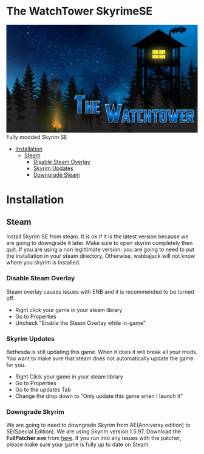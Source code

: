 # The WatchTower SkyrimeSE
![TheWatchTower](https://github.com/AgawamIdol/TheWatchTowerSkyrimeSE/blob/main/images/invite_banner.png)
Fully modded Skyrim SE 
* [Installation](https://github.com/AgawamIdol/TheWatchTowerSkyrimeSE/edit/main/README.md#installation) 
  * [Steam](https://github.com/AgawamIdol/TheWatchTowerSkyrimeSE/edit/main/README.md#steam)  
    * [Disable Steam Overlay](https://github.com/AgawamIdol/TheWatchTowerSkyrimeSE/edit/main/README.md#disable-steam-overlay) 
    * [Skyrim Updates](https://github.com/AgawamIdol/TheWatchTowerSkyrimeSE/edit/main/README.md#skyrim-updates)
    * [Downgrade Steam](https://github.com/AgawamIdol/TheWatchTowerSkyrimeSE/edit/main/README.md#downgrade-skyrim)

# Installation

## Steam
Install Skyrim SE from steam. It is ok if it is the latest version because we are going to downgrade it later. Make sure to open skyrim completely then quit. If you are using a non legittimate version, you are going to need to put the installation in your steam directory. Otherwise, wabbajack will not know where you skyrim is installed. 

### Disable Steam Overlay
Steam overlay causes issues with ENB and it is recommended to be turned off. 
* Right click your game in your steam library
* Go to Properties
* Uncheck "Enable the Steam Overlay while in-game"

### Skyrim Updates
Bethesda is still updating this game. When it does it will break all your mods. You want to make sure that steam does not automatically update the game for you. 
* Right Click your game in your steam library
* Go to Properties
* Go to the updates Tab
* Change the drop down to "Only update this game when I launch it"

### Downgrade Skyrim
We are going to need to downgrade Skyrim from AE(Annivarsy edition) to SE(Special Edition). We are using Skyrim version 1.5.97. Download the **FullPatcher.exe** from [here](https://www.nexusmods.com/skyrimspecialedition/mods/57618?tab=files). If you run into any issues with the patcher, please make sure your game is fully up to date on Steam. 


